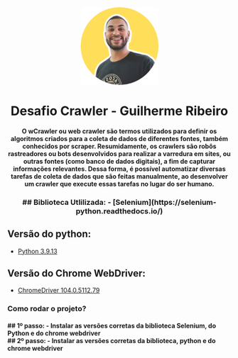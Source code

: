 <div align="center">
<img src="https://github.com/guilhermerm99/desafio-crawler/blob/main/eu.png" width="175px">
</div>
<h1 align="center">Desafio Crawler - Guilherme Ribeiro</h1>
<h4 align="center">O wCrawler ou web crawler são termos utilizados para definir os algoritmos criados para a coleta de dados de diferentes fontes, também conhecidos por scraper. Resumidamente, os crawlers são robôs rastreadores ou bots desenvolvidos para realizar a varredura em sites, ou outras fontes (como banco de dados digitais), a fim de capturar informações relevantes. Dessa forma, é possível automatizar diversas tarefas de coleta de dados que são feitas manualmente, ao desenvolver um crawler que execute essas tarefas no lugar do ser humano.</h4>

<h3 align="center">
## Biblioteca Utlilizada:
- [Selenium](https://selenium-python.readthedocs.io/)

## Versão do python:
- [Python 3.9.13](https://www.python.org/downloads/release/python-3913/)

## Versão do Chrome WebDriver:
- [ChromeDriver 104.0.5112.79](https://chromedriver.chromium.org/downloads)

</h3>

<h3 align="left">Como rodar o projeto?</h4>
<h4 align="left">
## 1º passo:
  - Instalar as versões corretas da biblioteca Selenium, do Python e do chrome webdriver <br>
## 2º passo:
  - Instalar as versões corretas da biblioteca, python e do chrome webdriver
</h3>


